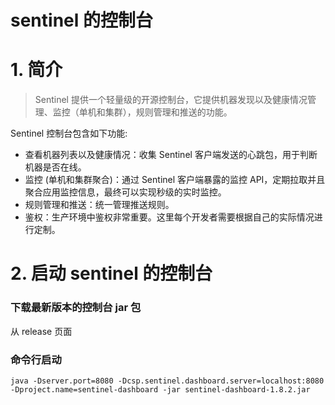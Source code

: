 # sentinel 的控制台

# 1. 简介
> Sentinel 提供一个轻量级的开源控制台，它提供机器发现以及健康情况管理、监控（单机和集群），规则管理和推送的功能。

Sentinel 控制台包含如下功能:

* 查看机器列表以及健康情况：收集 Sentinel 客户端发送的心跳包，用于判断机器是否在线。
* 监控 (单机和集群聚合)：通过 Sentinel 客户端暴露的监控 API，定期拉取并且聚合应用监控信息，最终可以实现秒级的实时监控。
* 规则管理和推送：统一管理推送规则。
* 鉴权：生产环境中鉴权非常重要。这里每个开发者需要根据自己的实际情况进行定制。

# 2. 启动 sentinel 的控制台
### 下载最新版本的控制台 jar 包
从 release 页面 

### 命令行启动
```
java -Dserver.port=8080 -Dcsp.sentinel.dashboard.server=localhost:8080 -Dproject.name=sentinel-dashboard -jar sentinel-dashboard-1.8.2.jar 
```